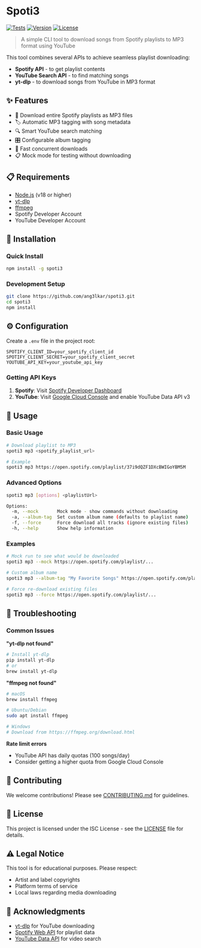 # Spoti3

[![Tests](https://github.com/ang3lkar/spoti3/workflows/Run%20Tests/badge.svg)](https://github.com/ang3lkar/spoti3/actions) [![Version](https://img.shields.io/github/package-json/v/ang3lkar/spotify-playlist-extraction)](https://github.com/ang3lkar/spotify-playlist-extraction) [![License](https://img.shields.io/badge/license-ISC-blue.svg)](LICENSE)

> A simple CLI tool to download songs from Spotify playlists to MP3 format using YouTube

This tool combines several APIs to achieve seamless playlist downloading:

- **Spotify API** - to get playlist contents
- **YouTube Search API** - to find matching songs
- **yt-dlp** - to download songs from YouTube in MP3 format

## ✨ Features

- 🎵 Download entire Spotify playlists as MP3 files
- 🏷️ Automatic MP3 tagging with song metadata
- 🔍 Smart YouTube search matching
- 🎛️ Configurable album tagging
- 🚀 Fast concurrent downloads
- 📋 Mock mode for testing without downloading

## 📋 Requirements

- [Node.js](https://nodejs.org/) (v18 or higher)
- [yt-dlp](https://github.com/yt-dlp/yt-dlp)
- [ffmpeg](https://ffmpeg.org/)
- Spotify Developer Account
- YouTube Developer Account

## 🚀 Installation

### Quick Install

```bash
npm install -g spoti3
```

### Development Setup

```bash
git clone https://github.com/ang3lkar/spoti3.git
cd spoti3
npm install
```

## ⚙️ Configuration

Create a `.env` file in the project root:

```env
SPOTIFY_CLIENT_ID=your_spotify_client_id
SPOTIFY_CLIENT_SECRET=your_spotify_client_secret
YOUTUBE_API_KEY=your_youtube_api_key
```

### Getting API Keys

1. **Spotify**: Visit [Spotify Developer Dashboard](https://developer.spotify.com/dashboard)
2. **YouTube**: Visit [Google Cloud Console](https://console.cloud.google.com/) and enable YouTube Data API v3

## 📖 Usage

### Basic Usage

```bash
# Download playlist to MP3
spoti3 mp3 <spotify_playlist_url>

# Example
spoti3 mp3 https://open.spotify.com/playlist/37i9dQZF1DXcBWIGoYBM5M
```

### Advanced Options

```bash
spoti3 mp3 [options] <playlistUrl>

Options:
  -m, --mock       Mock mode - show commands without downloading
  -a, --album-tag  Set custom album name (defaults to playlist name)
  -f, --force      Force download all tracks (ignore existing files)
  -h, --help       Show help information
```

### Examples

```bash
# Mock run to see what would be downloaded
spoti3 mp3 --mock https://open.spotify.com/playlist/...

# Custom album name
spoti3 mp3 --album-tag "My Favorite Songs" https://open.spotify.com/playlist/...

# Force re-download existing files
spoti3 mp3 --force https://open.spotify.com/playlist/...
```

## 🔧 Troubleshooting

### Common Issues

**"yt-dlp not found"**

```bash
# Install yt-dlp
pip install yt-dlp
# or
brew install yt-dlp
```

**"ffmpeg not found"**

```bash
# macOS
brew install ffmpeg

# Ubuntu/Debian
sudo apt install ffmpeg

# Windows
# Download from https://ffmpeg.org/download.html
```

**Rate limit errors**

- YouTube API has daily quotas (100 songs/day)
- Consider getting a higher quota from Google Cloud Console

## 🤝 Contributing

We welcome contributions! Please see [CONTRIBUTING.md](CONTRIBUTING.md) for guidelines.

## 📄 License

This project is licensed under the ISC License - see the [LICENSE](LICENSE) file for details.

## ⚠️ Legal Notice

This tool is for educational purposes. Please respect:

- Artist and label copyrights
- Platform terms of service
- Local laws regarding media downloading

## 🙏 Acknowledgments

- [yt-dlp](https://github.com/yt-dlp/yt-dlp) for YouTube downloading
- [Spotify Web API](https://developer.spotify.com/documentation/web-api/) for playlist data
- [YouTube Data API](https://developers.google.com/youtube/v3) for video search
